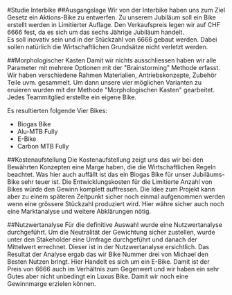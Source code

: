 #Studie Interbike
##Ausgangslage
Wir von der Interbike haben uns zum Ziel Gesetz ein Aktions-Bike zu entwerfen. Zu unserem Jubiläum soll ein Bike erstellt werden in Limitierter Auflage.
Den Verkaufspreis legen wir auf CHF 6666 fest, da es sich um das sechs Jährige Jubiläum handelt.  
Es soll inovativ sein und in der Stückzahl von 6666 gebaut werden. Dabei sollen natürlich die Wirtschaftlichen Grundsätze nicht verletzt werden.

##Morphologischer Kasten
Damit wir nichts ausschliessen haben wir alle Parameter mit mehrere Optionen mit der "Brainstorming" Methode erfasst. Wir haben verschiedene Rahmen Materialien, Antriebskonzepte, Zubehör Teile uvm. gesammelt. Um dann unsere vier möglichen Varianten zu eruieren wurden mit der Methode "Morphologischen Kasten" gearbeitet. Jedes Teammitglied erstellte ein eigene Bike.

Es resultierten folgende Vier Bikes:

* Biogas Bike
* Alu-MTB Fully
* E-Bike
* Carbon MTB Fully

##Kostenaufstellung
Die Kostenaufstellung zeigt uns das wir bei den Bewährten Konzepten eine Marge haben, die die Wirtschaftlichen Regeln beachtet.
Was hier auch auffällt ist das ein Biogas Bike für unser Jubiläums-Bike sehr teuer ist. Die Entwicklungskosten für die Limitierte Anzahl von Bikes würde den Gewinn komplett auffressen. Die Idee zum Projekt kann aber zu einem späteren Zeitpunkt sicher noch einmal aufgenommen werden wenn eine grössere Stückzahl produziert wird. Hier währe sicher auch noch eine Marktanalyse und weitere Abklärungen nötig.

##Nutzwertanalyse
Für die definitive Auswahl wurde eine Nutzwertanalyse durchgeführt. 
Um die Neutralität der Gewichtung sicher zustellen, wurde unter den Stakeholder eine  Umfrage durchgeführt und danach der Mittelwert errechnet. Dieser ist in der Nutzwertanalyse ersichtlich.
Das Resultat der Analyse ergab das wir Bike Nummer drei von Michael den Besten Nutzen bringt. Hier Handelt es sich um ein E-Bike. 
Damit ist der Preis von 6666 auch im Verhältnis zum Gegenwert und wir haben ein sehr Gutes aber nicht unbedingt ein Luxus Bike. Damit wir noch eine Gewinnmarge erzielen können.


